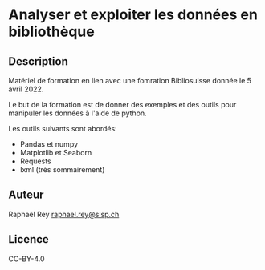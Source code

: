 # Analyser et exploiter les données en bibliothèque
## Description
Matériel de formation en lien avec une fomration Bibliosuisse donnée le 5 avril 2022.

Le but de la formation est de donner des exemples et des outils pour manipuler les données
à l'aide de python.

Les outils suivants sont abordés:
* Pandas et numpy
* Matplotlib et Seaborn
* Requests
* lxml (très sommairement)

## Auteur
Raphaël Rey
raphael.rey@slsp.ch

## Licence
CC-BY-4.0